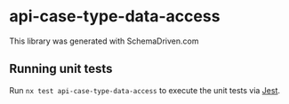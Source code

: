 
# api-case-type-data-access

This library was generated with SchemaDriven.com

## Running unit tests

Run `nx test api-case-type-data-access` to execute the unit tests via [Jest](https://jestjs.io).

